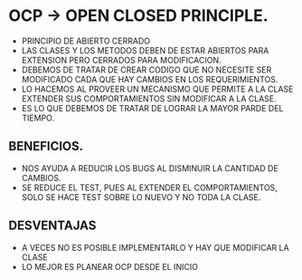 # OCP -> OPEN CLOSED PRINCIPLE.

* PRINCIPIO DE ABIERTO CERRADO
* LAS CLASES Y LOS METODOS DEBEN DE ESTAR ABIERTOS PARA EXTENSION PERO CERRADOS PARA MODIFICACION.
* DEBEMOS DE TRATAR DE CREAR CODIGO QUE NO NECESITE SER MODIFICADO CADA QUE HAY CAMBIOS EN LOS REQUERIMIENTOS.
* LO HACEMOS AL PROVEER UN MECANISMO QUE PERMITE A LA CLASE EXTENDER SUS COMPORTAMIENTOS SIN MODIFICAR A LA CLASE.
* ES LO QUE DEBEMOS DE TRATAR DE LOGRAR LA MAYOR PARDE DEL TIEMPO.

## BENEFICIOS.
- NOS AYUDA A REDUCIR LOS BUGS AL DISMINUIR LA CANTIDAD DE CAMBIOS.
- SE REDUCE EL TEST, PUES AL EXTENDER EL COMPORTAMIENTOS, SOLO SE HACE TEST SOBRE LO NUEVO Y NO TODA LA CLASE.

## DESVENTAJAS
- A VECES NO ES POSIBLE IMPLEMENTARLO Y HAY QUE MODIFICAR LA CLASE
- LO MEJOR ES PLANEAR OCP DESDE EL INICIO

